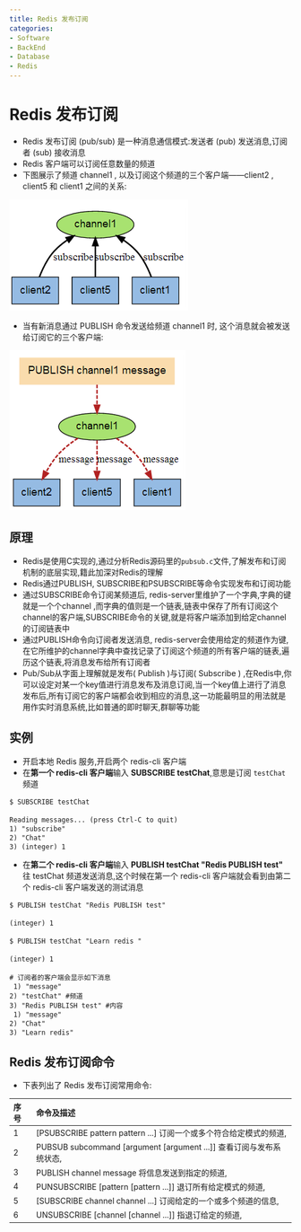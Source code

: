 ```yaml
---
title: Redis 发布订阅
categories:
- Software
- BackEnd
- Database
- Redis
---
```

# Redis 发布订阅

- Redis 发布订阅 (pub/sub) 是一种消息通信模式:发送者 (pub) 发送消息,订阅者 (sub) 接收消息
- Redis 客户端可以订阅任意数量的频道
- 下图展示了频道 channel1 , 以及订阅这个频道的三个客户端——client2 , client5 和 client1 之间的关系:

![](https://raw.githubusercontent.com/LuShan123888/Files/main/Pictures/2020-12-10-2020-12-10-2020-12-10-pubsub1.png)

- 当有新消息通过 PUBLISH 命令发送给频道 channel1 时, 这个消息就会被发送给订阅它的三个客户端:

![](https://raw.githubusercontent.com/LuShan123888/Files/main/Pictures/2020-12-10-2020-12-10-2020-12-10-pubsub2.png)

## 原理

- Redis是使用C实现的,通过分析Redis源码里的`pubsub.c`文件,了解发布和订阅机制的底层实现,籍此加深对Redis的理解
- Redis通过PUBLISH, SUBSCRIBE和PSUBSCRIBE等命令实现发布和订阅功能
- 通过SUBSCRIBE命令订阅某频道后, redis-server里维护了一个字典,字典的键就是一个个channel ,而字典的值则是一个链表,链表中保存了所有订阅这个channel的客户端,SUBSCRIBE命令的关键,就是将客户端添加到给定channel的订阅链表中
- 通过PUBLISH命令向订阅者发送消息, redis-server会使用给定的频道作为键,在它所维护的channel字典中查找记录了订阅这个频道的所有客户端的链表,遍历这个链表,将消息发布给所有订阅者
- Pub/Sub从字面上理解就是发布( Publish )与订阅( Subscribe ) ,在Redis中,你可以设定对某一个key值进行消息发布及消息订阅,当一个key值上进行了消息发布后,所有订阅它的客户端都会收到相应的消息,这一功能最明显的用法就是用作实时消息系统,比如普通的即时聊天,群聊等功能

## 实例

- 开启本地 Redis 服务,开启两个 redis-cli 客户端
- 在**第一个 redis-cli 客户端**输入 **SUBSCRIBE testChat**,意思是订阅 `testChat` 频道

```
$ SUBSCRIBE testChat

Reading messages... (press Ctrl-C to quit)
1) "subscribe"
2) "Chat"
3) (integer) 1
```

- 在**第二个 redis-cli 客户端**输入 **PUBLISH testChat "Redis PUBLISH test"** 往 testChat 频道发送消息,这个时候在第一个 redis-cli 客户端就会看到由第二个 redis-cli 客户端发送的测试消息

```
$ PUBLISH testChat "Redis PUBLISH test"

(integer) 1

$ PUBLISH testChat "Learn redis "

(integer) 1

# 订阅者的客户端会显示如下消息
 1) "message"
2) "testChat" #频道
3) "Redis PUBLISH test" #内容
 1) "message"
2) "Chat"
3) "Learn redis"
```

## Redis 发布订阅命令

- 下表列出了 Redis 发布订阅常用命令:

| 序号 | 命令及描述                                                   |
| :--- | :----------------------------------------------------------- |
| 1    | [PSUBSCRIBE pattern pattern ...\]  订阅一个或多个符合给定模式的频道, |
| 2    | PUBSUB subcommand [argument [argument ...\]]  查看订阅与发布系统状态, |
| 3    | PUBLISH channel message  将信息发送到指定的频道,             |
| 4    | PUNSUBSCRIBE [pattern [pattern ...\]]  退订所有给定模式的频道, |
| 5    | [SUBSCRIBE channel channel ...\]  订阅给定的一个或多个频道的信息, |
| 6    | UNSUBSCRIBE [channel [channel ...\]]  指退订给定的频道,      |